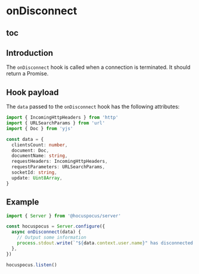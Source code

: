 # onDisconnect

## toc

## Introduction

The `onDisconnect` hook is called when a connection is terminated. It should return a Promise.

## Hook payload

The `data` passed to the `onDisconnect` hook has the following attributes:

```typescript
import { IncomingHttpHeaders } from 'http'
import { URLSearchParams } from 'url'
import { Doc } from 'yjs'

const data = {
  clientsCount: number,
  document: Doc,
  documentName: string,
  requestHeaders: IncomingHttpHeaders,
  requestParameters: URLSearchParams,
  socketId: string,
  update: Uint8Array,
}
```

## Example

```typescript
import { Server } from '@hocuspocus/server'

const hocuspocus = Server.configure({
  async onDisconnect(data) {
    // Output some information
    process.stdout.write(`"${data.context.user.name}" has disconnected!`)
  },
})

hocuspocus.listen()
```

